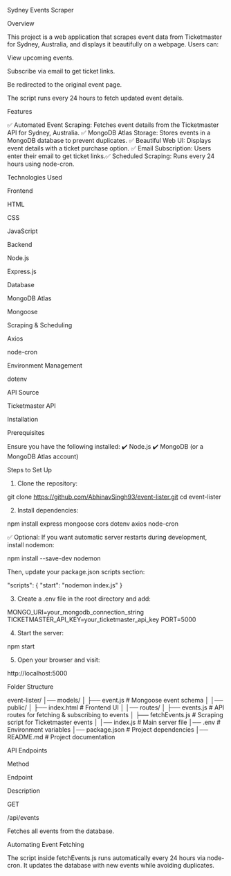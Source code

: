 Sydney Events Scraper

Overview

This project is a web application that scrapes event data from Ticketmaster for Sydney, Australia, and displays it beautifully on a webpage. Users can:

View upcoming events.

Subscribe via email to get ticket links.

Be redirected to the original event page.

The script runs every 24 hours to fetch updated event details.

Features

✅ Automated Event Scraping: Fetches event details from the Ticketmaster API for Sydney, Australia.
✅ MongoDB Atlas Storage: Stores events in a MongoDB database to prevent duplicates.
✅ Beautiful Web UI: Displays event details with a ticket purchase option.
✅ Email Subscription: Users enter their email to get ticket links.✅ Scheduled Scraping: Runs every 24 hours using node-cron.

Technologies Used

Frontend

HTML

CSS

JavaScript

Backend

Node.js

Express.js

Database

MongoDB Atlas

Mongoose

Scraping & Scheduling

Axios

node-cron

Environment Management

dotenv

API Source

Ticketmaster API

Installation

Prerequisites

Ensure you have the following installed:
✔️ Node.js
✔️ MongoDB (or a MongoDB Atlas account)

Steps to Set Up

1. Clone the repository:

git clone https://github.com/AbhinavSingh93/event-lister.git
cd event-lister

2. Install dependencies:

npm install express mongoose cors dotenv axios node-cron

✅ Optional: If you want automatic server restarts during development, install nodemon:

npm install --save-dev nodemon

Then, update your package.json scripts section:

"scripts": {
  "start": "nodemon index.js"
}

3. Create a .env file in the root directory and add:

MONGO_URI=your_mongodb_connection_string
TICKETMASTER_API_KEY=your_ticketmaster_api_key
PORT=5000

4. Start the server:

npm start

5. Open your browser and visit:

http://localhost:5000

Folder Structure

event-lister/
│── models/
│   ├── event.js         # Mongoose event schema
│
│── public/
│   ├── index.html       # Frontend UI
│
│── routes/
│   ├── events.js        # API routes for fetching & subscribing to events
│   ├── fetchEvents.js   # Scraping script for Ticketmaster events
│
│── index.js             # Main server file
│── .env                 # Environment variables
│── package.json         # Project dependencies
│── README.md            # Project documentation

API Endpoints

Method

Endpoint

Description

GET

/api/events

Fetches all events from the database.

Automating Event Fetching

The script inside fetchEvents.js runs automatically every 24 hours via node-cron. It updates the database with new events while avoiding duplicates.
